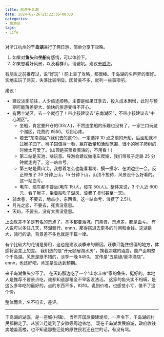 ```yaml
---
title: 船游千岛湖
date: 2024-02-26T21:22:36+08:00
categories:
- 旅游记
tags:
- Life
---
```


对浙江杭州的**千岛湖**进行了两日游，简单分享下攻略。
1. 如果对**鱼头**和**坐船**有感情，可以体验下。
2. 如果想看好风景，以及看群山，请避坑。建议去[威海](https://www.yigegongjiang.com/2023/the_sea/)。

<!-- more -->

有朋友之前推荐过，说“好玩”！网上查了攻略，都很棒。千岛湖的名声弄的很好。
实地去玩了两天，失落比较明显。因赞美不多，就列一些事项吧。

建议：
* 建议淡季前往，人少旅途顺畅。主要是如果旺季去，投入成本剧增，此时与预期可能落差更大，愉快的旅游变得不开心。
* 有两个湖区，去一个就行了！带小孩建议去“东南湖区”，不带小孩建议去“中心湖区”。
  * 坐船，肯定要升仓的(33/人)，不然连坐船的乐趣也没有了。一家三口玩这个湖区，花费约 ¥550。亏到心疼。
  * 若去“东南湖区”(我们去的这个)，一定选择 10 点之前的开船，后面船就不过猴子园了。猴子园值得一看，赢在数量和活动范围，很小的猴子爬树的时候太可爱了。(山顶是买票看表演的，不用看！)
  * 第二站是天池，啥玩意。导游会建议做电车爬坡，我们带孩子走路 25 分钟就走完了。这一站血亏。
  * 第三站是黄山尖。我想着怎么也能看看树、摸一摸水、在湖边坐一会。反正带孩子 20 分钟上山，15 分钟下山，山顶不想待，风景没什么好看的。这一站血亏。
  * 电车、缆车都不要坐(电车 15/人，缆车 50/人)。整体来说，3 个人近 600 元，看了猴子，坐着船吹了湖风，浪费了 8H(甚至一天)。
* 骑龙巷，不要去，地点小，东西贵。这一站血亏，浪费了 2.5H。
* 月光之恋，不要去，死贵没意思。
* 天屿，不要去，没有太贵没意思。

上面就差不多是有名的景点了，基本都要落坑。门票贵，景点差，都是血亏。
有人说可以多住几天，环湖骑行。ennn，那得搭进去更多的时间和金钱。这湖是大，骑行的话，背景差不多也就是千篇一律。

有个比较大的花销是房租，这也是建议淡季来的原因。旺季只能住很偏的地方，体感将会差上加差。
我们选的是“开元颐居湖水房”，挨着湖建的酒店，窗户面朝整个千岛湖。风景是挺不错的，淡季一晚 ¥450。
宣传是“五星级/豪华酒店”，ennn，也还好吧，肯定是没达到预期。

来千岛湖鱼头少不了。
在天屿那边吃了一个“山水丰味”家的鱼头，挺好的。本地人是推荐不要景点吃，谁都知道那租金不宰客没法活。
这家的鱼头实不相瞒，是这么多年吃的最好的，点的东西不多，¥310。说到价格，也感觉小亏，值不了这个价。

整体而言，名不符实，差评。

___

千岛湖的湖底，是一座城(村镇)。
当年开国后要建堤坝，一声令下，千岛湖的村民都搬走了。从浙江迁徙到了安徽等周边省地。
现在千岛湖发展旅游，政府收钱卖地盖高楼，也不知道那些迁徙的原住民若还在世的话，有没有骂。

